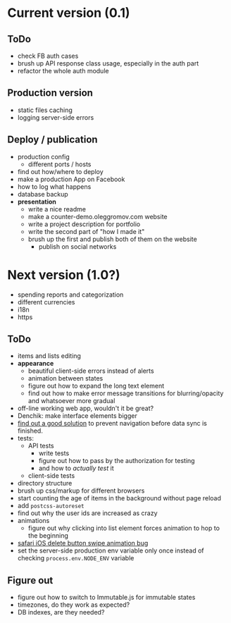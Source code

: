 # Current version (0.1)

## ToDo
- check FB auth cases
- brush up API response class usage, especially in the auth part
- refactor the whole auth module

## Production version
- static files caching
- logging server-side errors

## Deploy / publication

- production config
  - different ports / hosts
- find out how/where to deploy
- make a production App on Facebook
- how to log what happens
- database backup
- **presentation**
  - write a nice readme
  - make a counter-demo.oleggromov.com website
  - write a project description for portfolio
  - write the second part of "how I made it"
  - brush up the first and publish both of them on the website
    - publish on social networks

# Next version (1.0?)

- spending reports and categorization
- different currencies
- i18n
- https

## ToDo

- items and lists editing
- **appearance**
  - beautiful client-side errors instead of alerts
  - animation between states
  - figure out how to expand the long text element
  - find out how to make error message transitions for blurring/opacity and whatsoever more gradual
- off-line working web app, wouldn't it be great?
- Denchik: make interface elements bigger
- [find out a good solution](https://github.com/ReactTraining/react-router/issues/4407#issuecomment-304395759) to prevent navigation before data sync is finished.
- tests:
  - API tests
    - write tests
    - figure out how to pass by the authorization for testing
    - and how to *actually test* it
  - client-side tests
- directory structure
- brush up css/markup for different browsers
- start counting the age of items in the background without page reload
- add `postcss-autoreset`
- find out why the user ids are increased as crazy
- animations
  - figure out why clicking into list element forces animation to hop to the beginning
- [safari iOS delete button swipe animation bug](https://github.com/daneden/animate.css/issues/519#issuecomment-304545710)
- set the server-side production env variable only once instead of checking `process.env.NODE_ENV` variable

## Figure out

- figure out how to switch to Immutable.js for immutable states
- timezones, do they work as expected?
- DB indexes, are they needed?
